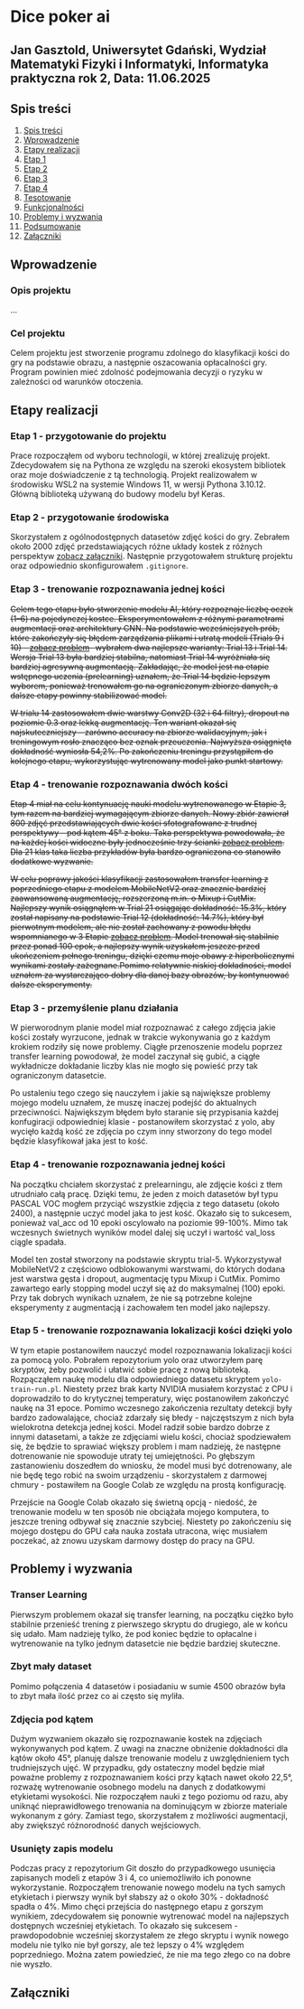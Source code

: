 # Dice poker ai

## Jan Gasztold, Uniwersytet Gdański, Wydział Matematyki Fizyki i Informatyki, Informatyka praktyczna rok 2, Data: 11.06.2025

## Spis treści

1. [Spis treści](#spis-treści)
2. [Wprowadzenie](#wprowadzenie)
3. [Etapy realizacji](#etapy-realizacji)
3. [Etap 1](#etap-1---przygotowanie-do-projektu)
4. [Etap 2](#etap-2)
5. [Etap 3](#etap-3)
6. [Etap 4](#etap-4)
10. [Tesotowanie](#)
11. [Funkcjonalności](#)
12. [Problemy i wyzwania](#)
13. [Podsumowanie](#)
14. [Załączniki](#załączniki)

## Wprowadzenie
### Opis projektu
...
### Cel projektu
Celem projektu jest stworzenie programu zdolnego do klasyfikacji kości do gry na podstawie obrazu, a następnie oszacowania opłacalności gry. Program powinien mieć zdolność podejmowania decyzji o ryzyku w zależności od warunków otoczenia.

## Etapy realizacji
### Etap 1 - przygotowanie do projektu
Prace rozpocząłem od wyboru technologii, w której zrealizuję projekt. Zdecydowałem się na Pythona ze względu na szeroki ekosystem bibliotek oraz moje doświadczenie z tą technologią. Projekt realizowałem w środowisku WSL2 na systemie Windows 11, w wersji Pythona 3.10.12. Główną biblioteką używaną do budowy modelu był Keras.

### Etap 2 - przygotowanie środowiska
Skorzystałem z ogólnodostępnych datasetów zdjęć kości do gry. Zebrałem około 2000 zdjęć przedstawiających różne układy kostek z różnych perspektyw [zobacz załączniki](#załączniki). Następnie przygotowałem strukturę projektu oraz odpowiednio skonfigurowałem `.gitignore`.

### Etap 3 - trenowanie rozpoznawania jednej kości
~~Celem tego etapu było stworzenie modelu AI, który rozpoznaje liczbę oczek (1–6) na pojedynczej kostce. Eksperymentowałem z różnymi parametrami augmentacji oraz architektury CNN. Na podstawie wcześniejszych prób, które zakończyły się błędem zarządzania plikami i utratą modeli (Trials 9 i 10) - [zobacz problem](#usunięty-zapis-modelu)- wybrałem dwa najlepsze warianty: Trial 13 i Trial 14. Wersja Trial 13 była bardziej stabilna, natomiast Trial 14 wyróżniała się bardziej agresywną augmentacją. Zakładając, że model jest na etapie wstępnego uczenia (prelearning) uznałem, że Trial 14 będzie lepszym wyborem, ponieważ trenowałem go na ograniczonym zbiorze danych, a dalsze etapy powinny stabilizować model.~~

~~W trialu 14 zastosowałem dwie warstwy Conv2D (32 i 64 filtry), dropout na poziomie 0.3 oraz lekką augmentację. Ten wariant okazał się najskuteczniejszy – zarówno accuracy na zbiorze walidacyjnym, jak i treningowym rosło znacząco bez oznak przeuczenia. Najwyższa osiągnięta dokładność wyniosła 54,2%. Po zakończeniu treningu przystąpiłem do kolejnego etapu, wykorzystując wytrenowany model jako punkt startowy.~~

### Etap 4 - trenowanie rozpoznawania dwóch kości
~~Etap 4 miał na celu kontynuację nauki modelu wytrenowanego w Etapie 3, tym razem na bardziej wymagającym zbiorze danych. Nowy zbiór zawierał 800 zdjęć przedstawiających dwie kości sfotografowane z trudnej perspektywy - pod kątem 45° z boku. Taka perspektywa powodowała, że na każdej kości widoczne były jednocześnie trzy ścianki [zobacz problem](#zdjęcia-pod-kątem). Dla 21 klas taka liczba przykładów była bardzo ograniczona co stanowiło dodatkowe wyzwanie.~~

~~W celu poprawy jakości klasyfikacji zastosowałem transfer learning z poprzedniego etapu z modelem MobileNetV2 oraz znacznie bardziej zaawansowaną augmentację, rozszerzoną m.in. o Mixup i CutMix. Najlepszy wynik osiągnąłem w Trial 21 osiągając dokładność: 15.3%, który został napisany na podstawie Trial 12 (dokładność: 14.7%), który był pierwotnym modelem, ale nie został zachowany z powodu błędu wspomnianego w 3 Etapie [zobacz problem](#usunięty-zapis-modelu). Model trenował się stabilnie przez ponad 100 epok, a najlepszy wynik uzyskałem jeszcze przed ukończeniem pełnego treningu, dzięki czemu moje obawy z hiperbolicznymi wynikami zostały zażegnane.Pomimo relatywnie niskiej dokładności, model uznałem za wystarczająco dobry dla danej bazy obrazów, by kontynuować dalsze eksperymenty.~~

### Etap 3 - przemyślenie planu działania
W pierworodnym planie model miał rozpoznawać z całego zdjęcia jakie kości zostały wyrzucone, jednak w trakcie wykonywania go z każdym krokiem rodziły się nowe problemy. Ciągłe przenoszenie modelu poprzez transfer learning powodował, że model zaczynał się gubić, a ciągłe wykładnicze dokładanie liczby klas nie mogło się powieść przy tak ograniczonym datasetcie.

Po ustaleniu tego czego się nauczyłem i jakie są największe problemy mojego modelu uznałem, że muszę inaczej podejść do aktualnych przeciwności. Największym błędem było staranie się przypisania każdej konfugiracji odpowiedniej klasie - postanowiłem skorzystać z yolo, aby wycięło każdą kość ze zdjęcia po czym inny stworzony do tego model będzie klasyfikował jaka jest to kość.

### Etap 4 - trenowanie rozpoznawania jednej kości
Na początku chciałem skorzystać z prelearningu, ale zdjęcie kości z tłem utrudniało całą pracę. Dzięki temu, że jeden z moich datasetów był typu PASCAL VOC mogłem przyciąć wszystkie zdjęcia z tego datasetu (około 2400), a następnie uczyć model jaka to jest kość. Okazało się to sukcesem, ponieważ val_acc od 10 epoki oscylowało na poziomie 99-100%. Mimo tak wczesnych świetnych wyników model dalej się uczył i wartość val_loss ciągle spadała. 

Model ten został stworzony na podstawie skryptu trial-5. Wykorzystywał MobileNetV2 z częściowo odblokowanymi warstwami, do których dodana jest warstwa gęsta i dropout, augmentację typu Mixup i CutMix. Pomimo zawartego early stopping model uczył się aż do maksymalnej (100) epoki. Przy tak dobrych wynikach uznałem, że nie są potrzebne kolejne eksperymenty z augmentacją i zachowałem ten model jako najlepszy.

### Etap 5 - trenowanie rozpoznawania lokalizacji kości dzięki yolo
W tym etapie postanowiłem nauczyć model rozpoznawania lokalizacji kości za pomocą yolo. Pobrałem repozytorium yolo oraz utworzyłem parę skryptów, żeby pozwolić i ułatwić sobie pracę z nową biblioteką. Rozpącząłem naukę modelu dla odpowiedniego datasetu skryptem `yolo-train-run.pl`. Niestety przez brak karty NVIDIA musiałem korzystać z CPU i doprowadziło to do krytycznej temperatury, więc postanowiłem zakończyć naukę na 31 epoce. Pomimo wczesnego zakończenia rezultaty detekcji były bardzo zadowalające, chociaż zdarzały się błedy - najczęstszym z nich była wielokrotna detekcja jednej kości. Model radził sobie bardzo dobrze z innymi datasetami, a także ze zdjęciami wielu kości, chociaż spodziewałem się, że będzie to sprawiać większy problem i mam nadzieję, że następne dotrenowanie nie spowoduje utraty tej umiejętności. Po głębszym zastanowieniu doszedłem do wniosku, że model musi być dotrenowany, ale nie będę tego robić na swoim urządzeniu - skorzystałem z darmowej chmury - postawiłem na Google Colab ze względu na prostą konfigurację.

Przejście na Google Colab okazało się świetną opcją - niedość, że trenowanie modelu w ten sposób nie obciążała mojego komputera, to jeszcze trening odbywał się znacznie szybciej. Niestety po zakończeniu się mojego dostępu do GPU cała nauka została utracona, więc musiałem poczekać, aż znowu uzyskam darmowy dostęp do pracy na GPU.

## Problemy i wyzwania
### Transer Learning 
Pierwszym problemem okazał się transfer learning, na początku ciężko było stabilnie przenieść trening z pierwszego skryptu do drugiego, ale w końcu się udało. Mam nadzieję tylko, że pod koniec będzie to opłacalne i wytrenowanie na tylko jednym datasetcie nie będzie bardziej skuteczne.

### Zbyt mały dataset
Pomimo połączenia 4 datasetów i posiadaniu w sumie 4500 obrazów była to zbyt mała ilość przez co ai często się myliła.

### Zdjęcia pod kątem
Dużym wyzwaniem okazało się rozpoznawanie kostek na zdjęciach wykonywanych pod kątem. Z uwagi na znaczne obniżenie dokładności dla kątów około 45°, planuję dalsze trenowanie modelu z uwzględnieniem tych trudniejszych ujęć. W przypadku, gdy ostateczny model będzie miał poważne problemy z rozpoznawaniem kości przy kątach nawet około 22,5°, rozważę wytrenowanie osobnego modelu na danych z dodatkowymi etykietami wysokości. Nie rozpocząłem nauki z tego poziomu od razu, aby uniknąć nieprawidłowego trenowania na dominującym w zbiorze materiale wykonanym z góry. Zamiast tego, skorzystałem z możliwości augmentacji, aby zwiększyć różnorodność danych wejściowych.

### Usunięty zapis modelu
Podczas pracy z repozytorium Git doszło do przypadkowego usunięcia zapisanych modeli z etapów 3 i 4, co uniemożliwiło ich ponowne wykorzystanie. Rozpocząłem trenowanie nowego modelu na tych samych etykietach i pierwszy wynik był słabszy aż o około 30% - dokładność spadła o 4%. Mimo chęci przejścia do następnego etapu z gorszym wynikiem, zdecydowałem się ponownie wytrenować model na najlepszych dostępnych wcześniej etykietach. To okazało się sukcesem - prawdopodobnie wcześniej skorzystałem ze złego skryptu i wynik nowego modelu nie tylko nie był gorszy, ale też lepszy o 4% względem poprzedniego. Można zatem powiedzieć, że nie ma tego złego co na dobre nie wyszło.

## Załączniki
